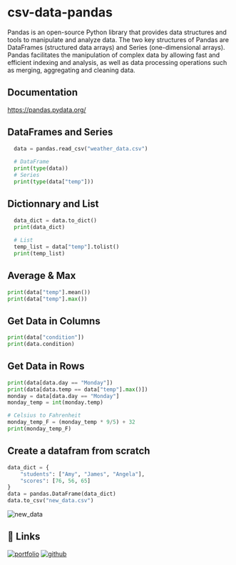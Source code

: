 # csv-data-pandas

Pandas is an open-source Python library that provides data structures and tools to manipulate and analyze data. 
The two key structures of Pandas are DataFrames (structured data arrays) and Series (one-dimensional arrays). Pandas facilitates the manipulation of complex data by allowing fast and efficient indexing and analysis, as well as data processing operations such as merging, aggregating and cleaning data.

## Documentation 
https://pandas.pydata.org/

## DataFrames and Series
```python
  data = pandas.read_csv("weather_data.csv")
  
  # DataFrame
  print(type(data))
  # Series
  print(type(data["temp"]))
```

## Dictionnary and List
```python
  data_dict = data.to_dict()
  print(data_dict)
  
  # List
  temp_list = data["temp"].tolist()
  print(temp_list)
```

## Average & Max
```python
print(data["temp"].mean())
print(data["temp"].max())
```

## Get Data in Columns
```python
print(data["condition"])
print(data.condition)
```

## Get Data in Rows
```python
print(data[data.day == "Monday"])
print(data[data.temp == data["temp"].max()])
monday = data[data.day == "Monday"]
monday_temp = int(monday.temp)

# Celsius to Fahrenheit 
monday_temp_F = (monday_temp * 9/5) + 32
print(monday_temp_F)
```

## Create a datafram from scratch
```python
data_dict = {
    "students": ["Amy", "James", "Angela"],
    "scores": [76, 56, 65]
}
data = pandas.DataFrame(data_dict)
data.to_csv("new_data.csv")
```

![new_data](https://user-images.githubusercontent.com/87909401/216723527-788a24c6-6385-44e1-8ab3-d0eba5063ed8.png)


## 🔗 Links
[![portfolio](https://img.shields.io/badge/my_portfolio-000?style=for-the-badge&logo=appveyor&logoColor=white)](https://nicolas-cordeiro.webflow.io/)
[![github](https://img.shields.io/github/followers/nicodeiro?style=social)](https://github.com/nicodeiro)
